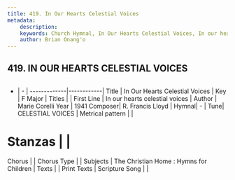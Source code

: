 ```yaml
---
title: 419. In Our Hearts Celestial Voices
metadata:
    description: 
    keywords: Church Hymnal, In Our Hearts Celestial Voices, In our hearts celestial voices, 
    author: Brian Onang'o
---
```



## 419. IN OUR HEARTS CELESTIAL VOICES

```txt

```

- |   -  |
-------------|------------|
Title | In Our Hearts Celestial Voices |
Key | F Major |
Titles |  |
First Line | In our hearts celestial voices |
Author | Marie Corelli
Year | 1941
Composer| R. Francis Lloyd |
Hymnal|  - |
Tune| CELESTIAL VOICES |
Metrical pattern | |
# Stanzas |  |
Chorus |  |
Chorus Type |  |
Subjects | The Christian Home : Hymns for Children |
Texts |  |
Print Texts | 
Scripture Song |  |
  
